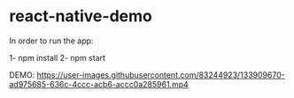 # react-native-demo

In order to run the app:

1- npm install
2- npm start

DEMO:
https://user-images.githubusercontent.com/83244923/133909670-ad975685-636c-4ccc-acb6-accc0a285961.mp4

